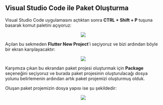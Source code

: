 ## Visual Studio Code ile Paket Oluşturma

Visual Studio Code uygulamasını açtıktan sonra **CTRL + Shift + P** tuşuna basarak komut paletini açıyoruz:

<p align="center">
  <img src="https://user-images.githubusercontent.com/61869567/161999483-28cbe146-d276-445c-82b9-7c073563f45a.png" />
</p>

Açılan bu sekmeden **Flutter New Project**'i seçiyoruz ve bizi ardından böyle bir ekran karşılayacaktır:


<p align="center">
  <img src="https://user-images.githubusercontent.com/61869567/162001909-725cd385-948e-4cef-a9a9-ca6ce02ca5b0.png" />
</p>


Karşımıza çıkan bu ekrandan paket projesi oluşturmak için **Package** seçeneğini seçiyoruz ve burada paket projesinin oluşturulacağı dosya yolunu belirlemenin ardından artık paket projemizi oluşturmuş olduk.


Oluşan paket projemizin dosya yapısı ise şu şekildedir:

<p align="center">
  <img src="https://user-images.githubusercontent.com/61869567/162000632-9ba5f7ae-c535-4c00-994b-4a3d8fa14dd3.png" />
</p>

<p>&nbsp;</p>
<p>&nbsp;</p>










